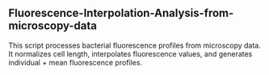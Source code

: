 ## Fluorescence-Interpolation-Analysis-from-microscopy-data
This script processes bacterial fluorescence profiles from microscopy data. It normalizes cell length, interpolates fluorescence values, and generates individual + mean fluorescence profiles.
